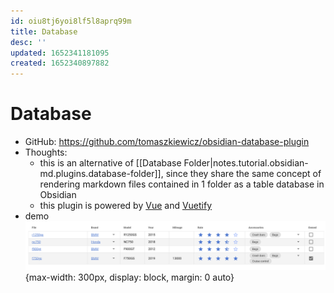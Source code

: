 ```yaml
---
id: oiu8tj6yoi8lf5l8aprq99m
title: Database
desc: ''
updated: 1652341181095
created: 1652340897882
---
```

# Database

- GitHub: https://github.com/tomaszkiewicz/obsidian-database-plugin
- Thoughts:
    - this is an alternative of [[Database Folder|notes.tutorial.obsidian-md.plugins.database-folder]], since they share the same concept of rendering markdown files contained in 1 folder as a table database in Obsidian
    - this plugin is powered by [Vue](https://github.com/vuejs/vue) and [Vuetify](https://github.com/vuetifyjs/vuetify)
- demo ![demo](https://github.com/tomaszkiewicz/obsidian-database-plugin/raw/master/assets/motorcycles-db.png){max-width: 300px, display: block, margin: 0 auto}